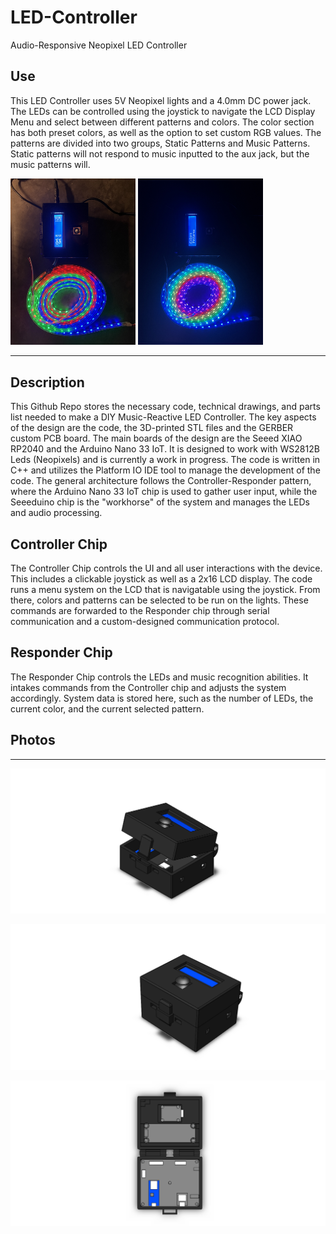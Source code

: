 # LED-Controller
 Audio-Responsive Neopixel LED Controller

## Use

 This LED Controller uses 5V Neopixel lights and a 4.0mm DC power jack. The LEDs can be controlled using the joystick to navigate the LCD Display Menu and select between different patterns and colors. The color section has both preset colors, as well as the option to set custom RGB values. The patterns are divided into two groups, Static Patterns and Music Patterns. Static patterns will not respond to music inputted to the aux jack, but the music patterns will. 

<img src="Imgs/Actual1.jpg" alt="Actual Picture 1" width="200"/>

<img src="Imgs/Actual2.jpg" alt="Actual Picture 1" width="200"/>
 
---

## Description
 This Github Repo stores the necessary code, technical drawings, and parts list needed to make a DIY Music-Reactive LED Controller. The key aspects of the design are the code, the 3D-printed STL files and the GERBER custom PCB board. The main boards of the design are the Seeed XIAO RP2040 and the Arduino Nano 33 IoT. It is designed to work with WS2812B Leds (Neopixels) and is currently a work in progress. The code is written in C++ and utilizes the Platform IO IDE tool to manage the development of the code. The general architecture follows the Controller-Responder pattern, where the Arduino Nano 33 IoT chip is used to gather user input, while the Seeeduino chip is the "workhorse" of the system and manages the LEDs and audio processing. 
 
 
 ## Controller Chip
  The Controller Chip controls the UI and all user interactions with the device. This includes a clickable joystick as well as a 2x16 LCD display. The code runs a menu system on the LCD that is navigatable using the joystick. From there, colors and patterns can be selected to be run on the lights. These commands are forwarded to the Responder chip through serial communication and a custom-designed communication protocol.
  
  
 ## Responder Chip
  The Responder Chip controls the LEDs and music recognition abilities. It intakes commands from the Controller chip and adjusts the system accordingly. System data is stored here, such as the number of LEDs, the current color, and the current selected pattern. 
   
   
 ## Photos
 ---
 ![alt text](https://github.com/JohnWom/LED-Controller/blob/main/Physicals/Photos/Isometric.PNG?raw=true)
 
 ![alt text](https://github.com/JohnWom/LED-Controller/blob/main/Physicals/Photos/Isometric%20Closed.PNG?raw=true)
 
  ![alt text](https://github.com/JohnWom/LED-Controller/blob/main/Physicals/Photos/Top.PNG?raw=true)
